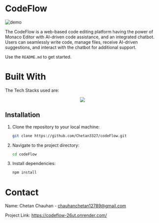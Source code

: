 <!-- ABOUT THE PROJECT -->
# CodeFlow
![demo](https://res.cloudinary.com/dd3movaim/image/upload/v1702733780/saovxl8wv7otdtmjpvg0.png)

The CodeFlow is a web-based code editing platform having the power of Monaco Editor with AI-driven code assistance, and an integrated chatbot. 
Users can seamlessly write code, manage files, receive AI-driven suggestions, and interact with the chatbot for additional support.

Use the `README.md` to get started.

<!-- BUILT WITH -->
# Built With

The Tech Stacks used are:

<div align="center">
  <a href="https://skillicons.dev">
      <img src="https://skillicons.dev/icons?i=react,tailwindcss,fastapi,langchain" />
  </a>
</div>

## Installation

1. Clone the repository to your local machine:

   ```bash
   git clone https://github.com/Chetan3327/codeFlow.git
   ```
2. Navigate to the project directory:

   ```bash
   cd codeFlow
   ```
3. Install dependencies:

   ```bash
   npm install
   ```

<!-- CONTACT -->
# Contact

Name: Chetan Chauhan - chauhanchetan12789@gmail.com

Project Link: https://codeflow-26ut.onrender.com/

